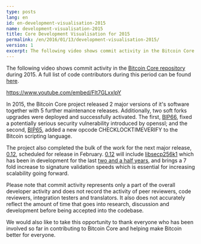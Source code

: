```yaml
---
type: posts
lang: en
id: en-development-visualisation-2015
name: development-visualisation-2015
title: Core Development Visualisation for 2015
permalink: /en/2016/01/13/development-visualisation-2015/
version: 1
excerpt: The following video shows commit activity in the Bitcoin Core repository during 2015.
---
```

The following video shows commit activity in the [Bitcoin Core repository][repository] during 2015. A full list of code contributors during this period can be found [here][activity].

https://www.youtube.com/embed/FIt7GLxxIpY

In 2015, the Bitcoin Core project released 2 major versions of it's software together with 5 further maintenance releases. 
Additionally, two soft forks upgrades were deployed and successfully activated. The first, [BIP66], fixed a potentially serious security vulnerability introduced by openssl; and the second, [BIP65], added a new opcode CHECKLOCKTIMEVERIFY to the Bitcoin scripting language.

The project also completed the bulk of the work for the next major release, [0.12], scheduled for release in February. [0.12] will include [libsecp256k1] which has been in development for the last [two and a half years][secp_contributors], and brings a 7 fold increase to signature validation speeds which is essential for increasing scalability going forward. 

Please note that commit activity represents only a part of the overall developer activity and does not record the activity of peer reviewers, code reviewers, integration testers and translators. It also does not accurately reflect the amount of time that goes into research, discussion and development before being accepted into the codebase.

We would also like to take this opportunity to thank everyone who has been involved so far in contributing to Bitcoin Core and helping make Bitcoin better for everyone.

[repository]: https://github.com/bitcoin/bitcoin
[activity]: https://github.com/bitcoin/bitcoin/graphs/contributors?from=2015-01-01&to=2016-01-01&type=c
[BIP65]: https://github.com/bitcoin/bips/blob/master/bip-0065.mediawiki
[BIP66]: https://github.com/bitcoin/bips/blob/master/bip-0066.mediawiki
[0.12]: https://github.com/bitcoin/bitcoin/blob/0.12/doc/release-notes.md
[libsecp256k1]: https://github.com/bitcoin/secp256k1
[secp_contributors]: https://github.com/bitcoin/secp256k1/graphs/contributors?from=2013-03-04&to=2015-12-01&type=c
